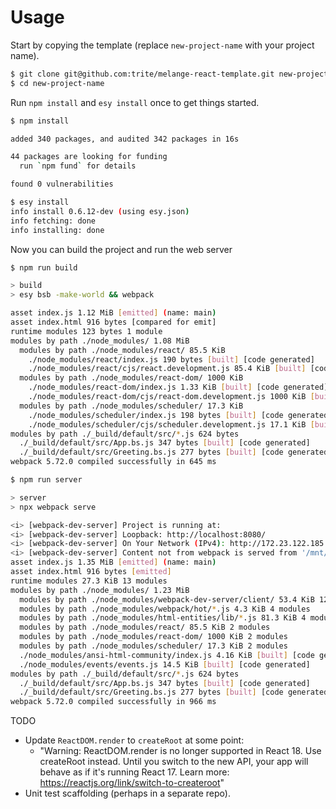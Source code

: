 # Usage
Start by copying the template (replace `new-project-name` with your project name).
```bash
$ git clone git@github.com:trite/melange-react-template.git new-project-name
$ cd new-project-name
```

Run `npm install` and `esy install` once to get things started.
```bash
$ npm install

added 340 packages, and audited 342 packages in 16s

44 packages are looking for funding
  run `npm fund` for details

found 0 vulnerabilities
```
```bash
$ esy install
info install 0.6.12-dev (using esy.json)
info fetching: done
info installing: done
```

Now you can build the project and run the web server
```bash
$ npm run build

> build
> esy bsb -make-world && webpack

asset index.js 1.12 MiB [emitted] (name: main)
asset index.html 916 bytes [compared for emit]
runtime modules 123 bytes 1 module
modules by path ./node_modules/ 1.08 MiB
  modules by path ./node_modules/react/ 85.5 KiB
    ./node_modules/react/index.js 190 bytes [built] [code generated]
    ./node_modules/react/cjs/react.development.js 85.4 KiB [built] [code generated]
  modules by path ./node_modules/react-dom/ 1000 KiB
    ./node_modules/react-dom/index.js 1.33 KiB [built] [code generated]
    ./node_modules/react-dom/cjs/react-dom.development.js 1000 KiB [built] [code generated]
  modules by path ./node_modules/scheduler/ 17.3 KiB
    ./node_modules/scheduler/index.js 198 bytes [built] [code generated]
    ./node_modules/scheduler/cjs/scheduler.development.js 17.1 KiB [built] [code generated]
modules by path ./_build/default/src/*.js 624 bytes
  ./_build/default/src/App.bs.js 347 bytes [built] [code generated]
  ./_build/default/src/Greeting.bs.js 277 bytes [built] [code generated]
webpack 5.72.0 compiled successfully in 645 ms
```
```bash
$ npm run server

> server
> npx webpack serve

<i> [webpack-dev-server] Project is running at:
<i> [webpack-dev-server] Loopback: http://localhost:8080/
<i> [webpack-dev-server] On Your Network (IPv4): http://172.23.122.185:8080/
<i> [webpack-dev-server] Content not from webpack is served from '/mnt/c/git/new-project-name/build/' directory
asset index.js 1.35 MiB [emitted] (name: main)
asset index.html 916 bytes [emitted]
runtime modules 27.3 KiB 13 modules
modules by path ./node_modules/ 1.23 MiB
  modules by path ./node_modules/webpack-dev-server/client/ 53.4 KiB 12 modules
  modules by path ./node_modules/webpack/hot/*.js 4.3 KiB 4 modules
  modules by path ./node_modules/html-entities/lib/*.js 81.3 KiB 4 modules
  modules by path ./node_modules/react/ 85.5 KiB 2 modules
  modules by path ./node_modules/react-dom/ 1000 KiB 2 modules
  modules by path ./node_modules/scheduler/ 17.3 KiB 2 modules
  ./node_modules/ansi-html-community/index.js 4.16 KiB [built] [code generated]
  ./node_modules/events/events.js 14.5 KiB [built] [code generated]
modules by path ./_build/default/src/*.js 624 bytes
  ./_build/default/src/App.bs.js 347 bytes [built] [code generated]
  ./_build/default/src/Greeting.bs.js 277 bytes [built] [code generated]
webpack 5.72.0 compiled successfully in 966 ms

```

TODO
  * Update `ReactDOM.render` to `createRoot` at some point:
    - "Warning: ReactDOM.render is no longer supported in React 18. Use createRoot instead. Until you switch to the new API, your app will behave as if it's running React 17. Learn more: https://reactjs.org/link/switch-to-createroot"
  * Unit test scaffolding (perhaps in a separate repo).
